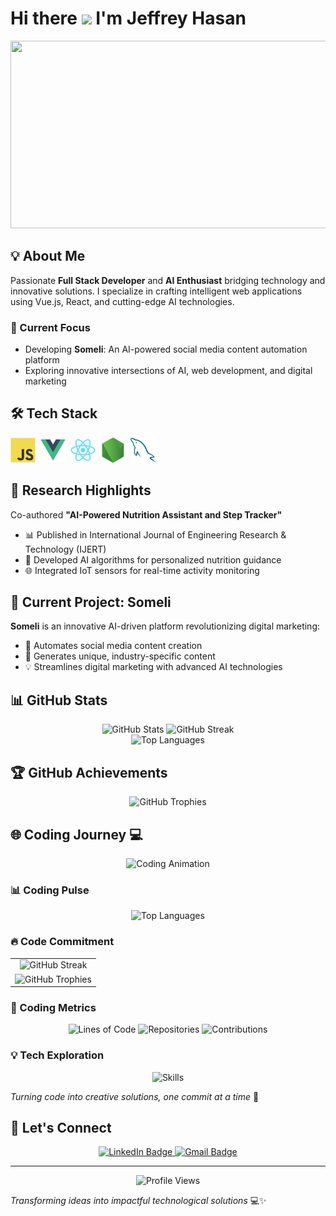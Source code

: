 # Hi there <img src="https://media.giphy.com/media/hvRJCLFzcasrR4ia7z/giphy.gif" width="30px"/> I'm Jeffrey Hasan

<div align="center">
  <img src="https://media.giphy.com/media/26tn33aiTi1jkl6H6/giphy.gif" width="600" height="300"/>
</div>

## 💡 About Me

Passionate **Full Stack Developer** and **AI Enthusiast** bridging technology and innovative solutions. I specialize in crafting intelligent web applications using Vue.js, React, and cutting-edge AI technologies.

### 🚀 Current Focus
- Developing **Someli**: An AI-powered social media content automation platform
- Exploring innovative intersections of AI, web development, and digital marketing

## 🛠️ Tech Stack

<div>
  <img src="https://github.com/devicons/devicon/blob/master/icons/javascript/javascript-original.svg" title="JavaScript" alt="JavaScript" width="40" height="40"/>&nbsp;
  <img src="https://github.com/devicons/devicon/blob/master/icons/vuejs/vuejs-original.svg" title="Vue.js" alt="Vue.js" width="40" height="40"/>&nbsp;
  <img src="https://github.com/devicons/devicon/blob/master/icons/react/react-original.svg" title="React" alt="React" width="40" height="40"/>&nbsp;
  <img src="https://github.com/devicons/devicon/blob/master/icons/nodejs/nodejs-original.svg" title="Node.js" alt="Node.js" width="40" height="40"/>&nbsp;
  <img src="https://github.com/devicons/devicon/blob/master/icons/mysql/mysql-original.svg" title="MySQL" alt="MySQL" width="40" height="40"/>&nbsp;
</div>

## 📜 Research Highlights

Co-authored **"AI-Powered Nutrition Assistant and Step Tracker"**
- 📊 Published in International Journal of Engineering Research & Technology (IJERT)
- 🧠 Developed AI algorithms for personalized nutrition guidance
- 🌐 Integrated IoT sensors for real-time activity monitoring

## 🌟 Current Project: Someli

**Someli** is an innovative AI-driven platform revolutionizing digital marketing:
- 🤖 Automates social media content creation
- 🚀 Generates unique, industry-specific content
- 💡 Streamlines digital marketing with advanced AI technologies

## 📊 GitHub Stats

<div align="center">
  <img src="https://github-readme-stats.vercel.app/api?username=jeffreyhasan10&show_icons=true&theme=radical&count_private=true&include_all_commits=true" alt="GitHub Stats" width="45%"/>
  <img src="https://github-readme-streak-stats.herokuapp.com/?user=jeffreyhasan10&theme=radical" alt="GitHub Streak" width="45%"/>
</div>

<div align="center">
  <img src="https://github-readme-stats.vercel.app/api/top-langs/?username=jeffreyhasan10&layout=compact&theme=radical" alt="Top Languages" width="45%"/>
</div>

## 🏆 GitHub Achievements

<div align="center">
  <img src="https://github-profile-trophy.vercel.app/?username=jeffreyhasan10&theme=radical&column=7&margin-w=15&margin-h=15" alt="GitHub Trophies"/>
</div>

## 🌐 Coding Journey 💻

<div align="center">
  <img src="https://media.giphy.com/media/배터리/배터리-web-development-animated-gif/giphy.gif" width="600" height="300" alt="Coding Animation"/>
</div>

### 📊 Coding Pulse

<div align="center">
  <img src="https://github-readme-stats.vercel.app/api/top-langs/?username=jeffreyhasan10&layout=compact&theme=radical" alt="Top Languages" width="45%"/>
</div>

### 🔥 Code Commitment

<div align="center">
  <table>
    <tr>
      <td align="center">
        <img src="https://github-readme-streak-stats.herokuapp.com/?user=jeffreyhasan10&theme=radical" alt="GitHub Streak" width="500"/>
      </td>
    </tr>
    <tr>
      <td align="center">
        <img src="https://github-profile-trophy.vercel.app/?username=jeffreyhasan10&theme=radical&column=7" alt="GitHub Trophies" width="800"/>
      </td>
    </tr>
  </table>
</div>

### 🚀 Coding Metrics

<div align="center">
  <img alt="Lines of Code" src="https://img.shields.io/badge/From%20Hello%20World%20I%27ve%20Written-3000%2B%20lines%20of%20code-blue?style=for-the-badge&logo=github"/>
  
  <img alt="Repositories" src="https://img.shields.io/badge/Total%20Repositories-20%2B-green?style=for-the-badge&logo=git"/>
  
  <img alt="Contributions" src="https://img.shields.io/badge/Contributions-271-orange?style=for-the-badge&logo=github"/>
</div>

### 💡 Tech Exploration

<div align="center">
  <img src="https://skillicons.dev/icons?i=js,vue,react,nodejs,mysql,git,html,css,firebase" alt="Skills"/>
</div>

*Turning code into creative solutions, one commit at a time* 🌟

## 🤝 Let's Connect

<div align="center">
  <a href="https://www.linkedin.com/in/jeffreyhasan">
    <img src="https://img.shields.io/badge/LinkedIn-blue?style=for-the-badge&logo=linkedin&logoColor=white" alt="LinkedIn Badge"/>
  </a>
  <a href="mailto:jefyjery10@gmail.com">
    <img src="https://img.shields.io/badge/Gmail-red?style=for-the-badge&logo=gmail&logoColor=white" alt="Gmail Badge"/>
  </a>
</div>

---

<div align="center">
  <img src="https://komarev.com/ghpvc/?username=jeffreyhasan10&style=flat-square&color=blue" alt="Profile Views"/>
</div>

*Transforming ideas into impactful technological solutions* 💻✨
